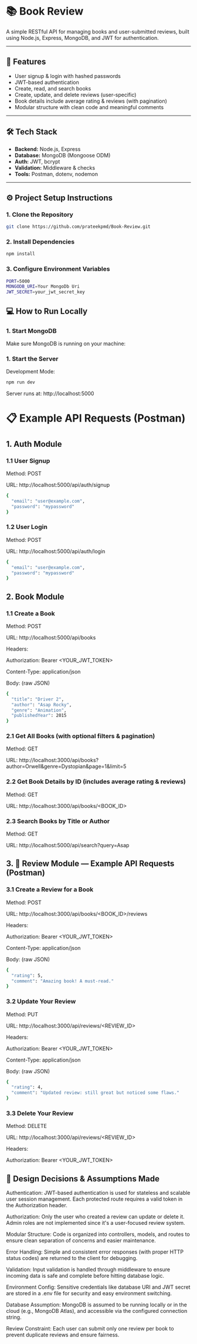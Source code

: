 # 📚 Book Review 

A simple RESTful API for managing books and user-submitted reviews, built using Node.js, Express, MongoDB, and JWT for authentication.

---

## 🚀 Features

- User signup & login with hashed passwords
- JWT-based authentication
- Create, read, and search books
- Create, update, and delete reviews (user-specific)
- Book details include average rating & reviews (with pagination)
- Modular structure with clean code and meaningful comments

---

## 🛠️ Tech Stack

- **Backend:** Node.js, Express
- **Database:** MongoDB (Mongoose ODM)
- **Auth:** JWT, bcrypt
- **Validation:** Middleware & checks
- **Tools:** Postman, dotenv, nodemon

---

## ⚙️ Project Setup Instructions

### 1. Clone the Repository
```bash
git clone https://github.com/prateekpmd/Book-Review.git 
```


### 2. Install Dependencies
```bash
npm install
```

### 3. Configure Environment Variables
```bash
PORT=5000
MONGODB_URI=Your MongoDb Uri
JWT_SECRET=your_jwt_secret_key 
```

## 💻 How to Run Locally

### 1. Start MongoDB
Make sure MongoDB is running on your machine:

### 1. Start the Server
Development Mode:
```bash
npm run dev
```
Server runs at: http://localhost:5000


# 📋 Example API Requests (Postman)
## 1. Auth Module
### 1.1 User Signup
Method: POST

URL: http://localhost:5000/api/auth/signup

```bash
{
  "email": "user@example.com",
  "password": "mypassword"
}
```

### 1.2 User Login
Method: POST

URL: http://localhost:5000/api/auth/login

```bash
{
  "email": "user@example.com",
  "password": "mypassword"
}
```
## 2. Book Module
### 1.1 Create a Book
Method: POST

URL: http://localhost:5000/api/books

Headers:

Authorization: Bearer <YOUR_JWT_TOKEN>

Content-Type: application/json

Body: (raw JSON)
```bash
{
  "title": "Driver 2",
  "author": "Asap Rocky",
  "genre": "Animation",
  "publishedYear": 2015
}

```

### 2.1 Get All Books (with optional filters & pagination)
Method: GET

URL: http://localhost:3000/api/books?author=Orwell&genre=Dystopian&page=1&limit=5

### 2.2 Get Book Details by ID (includes average rating & reviews)
Method: GET

URL: http://localhost:3000/api/books/<BOOK_ID>

### 2.3 Search Books by Title or Author
Method: GET

URL: http://localhost:5000/api/search?query=Asap


## 3. 📝 Review Module — Example API Requests (Postman)
### 3.1 Create a Review for a Book
Method: POST

URL: http://localhost:3000/api/books/<BOOK_ID>/reviews

Headers:

Authorization: Bearer <YOUR_JWT_TOKEN>

Content-Type: application/json

Body: (raw JSON)
```bash
{
  "rating": 5,
  "comment": "Amazing book! A must-read."
}

```

### 3.2 Update Your Review
Method: PUT

URL: http://localhost:3000/api/reviews/<REVIEW_ID>

Headers:

Authorization: Bearer <YOUR_JWT_TOKEN>

Content-Type: application/json

Body: (raw JSON)

```bash
{
  "rating": 4,
  "comment": "Updated review: still great but noticed some flaws."
}

```

### 3.3 Delete Your Review
Method: DELETE

URL: http://localhost:3000/api/reviews/<REVIEW_ID>

Headers:

Authorization: Bearer <YOUR_JWT_TOKEN>

## 🎯 Design Decisions & Assumptions Made
Authentication:
JWT-based authentication is used for stateless and scalable user session management. Each protected route requires a valid token in the Authorization header.

Authorization:
Only the user who created a review can update or delete it. Admin roles are not implemented since it's a user-focused review system.

Modular Structure:
Code is organized into controllers, models, and routes to ensure clean separation of concerns and easier maintenance.

Error Handling:
Simple and consistent error responses (with proper HTTP status codes) are returned to the client for debugging.

Validation:
Input validation is handled through middleware to ensure incoming data is safe and complete before hitting database logic.

Environment Config:
Sensitive credentials like database URI and JWT secret are stored in a .env file for security and easy environment switching.

Database Assumption:
MongoDB is assumed to be running locally or in the cloud (e.g., MongoDB Atlas), and accessible via the configured connection string.

Review Constraint:
Each user can submit only one review per book to prevent duplicate reviews and ensure fairness.

